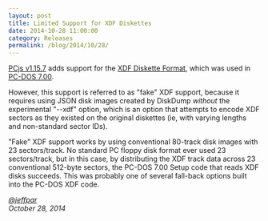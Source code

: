 ```yaml
---
layout: post
title: Limited Support for XDF Diskettes
date: 2014-10-28 11:00:00
category: Releases
permalink: /blog/2014/10/28/
---
```


[PCjs v1.15.7](https://github.com/jeffpar/pcjs/releases/tag/v1.15.7) adds support for the
[XDF Diskette Format](http://www.os2museum.com/wp/the-xdf-diskette-format/), which was used in
[PC-DOS 7.00](/disks/pcx86/dos/ibm/7.00/).

However, this support is referred to as "fake" XDF support, because it requires using JSON disk images created
by DiskDump *without* the experimental "--xdf" option, which is an option that attempts to encode XDF sectors as they
existed on the original diskettes (ie, with varying lengths and non-standard sector IDs).

"Fake" XDF support works by using conventional 80-track disk images with 23 sectors/track.  No standard PC floppy disk
format ever used 23 sectors/track, but in this case, by distributing the XDF track data across 23 conventional 512-byte
sectors, the PC-DOS 7.00 Setup code that reads XDF disks succeeds.  This was probably one of several fall-back options
built into the PC-DOS XDF code.

*[@jeffpar](http://twitter.com/jeffpar)*  
*October 28, 2014*
